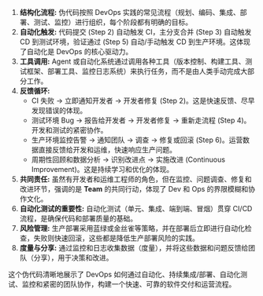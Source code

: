 1.  **结构化流程:** 伪代码按照 DevOps 实践的常见流程（规划、编码、集成、部署、测试、监控）进行组织，每个阶段都有明确的目标。
2.  **自动化触发:** 代码提交 (Step 2) 自动触发 CI，主分支合并 (Step 3) 自动触发 CD 到测试环境，验证通过 (Step 5) 自动/手动触发 CD 到生产环境。这体现了自动化是 DevOps 的核心驱动力。
3.  **工具调用:** Agent 或自动化系统通过调用各种工具（版本控制、构建工具、测试框架、部署工具、监控日志系统）来执行任务，而不是由人类手动完成大部分工作。
4.  **反馈循环:**
    *   CI 失败 -> 立即通知开发者 -> 开发者修复 (Step 2)。这是快速反馈、尽早发现错误的体现。
    *   测试环境 Bug -> 报告给开发者 -> 开发者修复 -> 重新走流程 (Step 4)。开发和测试的紧密协作。
    *   生产环境监控告警 -> 通知团队 -> 调查 -> 修复或回滚 (Step 6)。运营数据直接反馈给开发和运维，快速响应生产问题。
    *   周期性回顾和数据分析 -> 识别改进点 -> 实施改进 (Continuous Improvement)。这是持续学习和优化的体现。
5.  **共同责任:** 虽然有开发者和运维工程师的角色，但在监控、问题调查、修复和改进环节，强调的是 **Team** 的共同行动，体现了 Dev 和 Ops 的界限模糊和协作文化。
6.  **自动化测试的重要性:** 自动化测试（单元、集成、端到端、冒烟）贯穿 CI/CD 流程，是确保代码和部署质量的基础。
7.  **风险管理:** 生产部署采用蓝绿或金丝雀等策略，并在部署后立即进行自动化检查，失败则快速回滚，这些都是降低生产部署风险的实践。
8.  **度量与分享:** 通过监控和日志收集数据（度量），并将这些数据和问题反馈给团队（分享），用于决策和改进。

这个伪代码清晰地展示了 DevOps 如何通过自动化、持续集成/部署、自动化测试、监控和紧密的团队协作，构建一个快速、可靠的软件交付和运营流程。